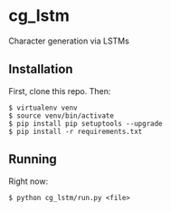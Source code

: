 # cg_lstm
Character generation via LSTMs


Installation
------------------------------
First, clone this repo. Then:

```
$ virtualenv venv
$ source venv/bin/activate
$ pip install pip setuptools --upgrade
$ pip install -r requirements.txt
```

Running
----------------
Right now:
```
$ python cg_lstm/run.py <file>
```
